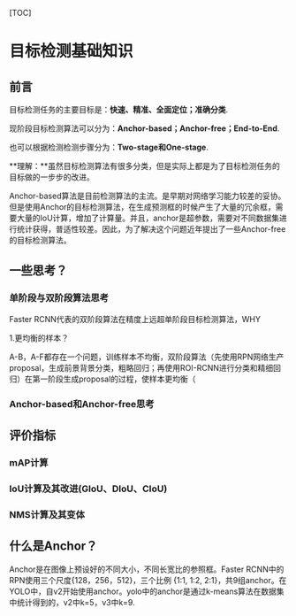 [TOC]

# 目标检测基础知识

## 前言

目标检测任务的主要目标是：**快速、精准、全面定位；准确分类**.

现阶段目标检测算法可以分为：**Anchor-based；Anchor-free；End-to-End**.

也可以根据检测检测步骤分为：**Two-stage和One-stage**.

**理解：**虽然目标检测算法有很多分类，但是实际上都是为了目标检测任务的目标做的一步步的改进。

Anchor-based算法是目前检测算法的主流。是早期对网络学习能力较差的妥协。但是使用Anchor的目标检测算法，在生成预测框的时候产生了大量的冗余框，需要大量的IoU计算，增加了计算量。并且，anchor是超参数，需要对不同数据集进行统计获得，普适性较差。因此，为了解决这个问题近年提出了一些Anchor-free的目标检测算法。

## 一些思考？

### 单阶段与双阶段算法思考

Faster RCNN代表的双阶段算法在精度上远超单阶段目标检测算法，WHY

1.更均衡的样本？

A-B，A-F都存在一个问题，训练样本不均衡，双阶段算法（先使用RPN网络生产proposal，生成前景背景分类，粗略回归；再使用ROI-RCNN进行分类和精细回归）在第一阶段生成proposal的过程，使样本更均衡（

### Anchor-based和Anchor-free思考

## 评价指标

### mAP计算

### IoU计算及其改进(GIoU、DIoU、CIoU)

### NMS计算及其变体

## 什么是Anchor？

Anchor是在图像上预设好的不同大小，不同长宽比的参照框。Faster RCNN中的RPN使用三个尺度{128，256，512}，三个比例 {1:1, 1:2, 2:1}，共9组anchor。在YOLO中，自v2开始使用anchor。yolo中的anchor是通过k-means算法在数据集中统计得到的，v2中k=5，v3中k=9.